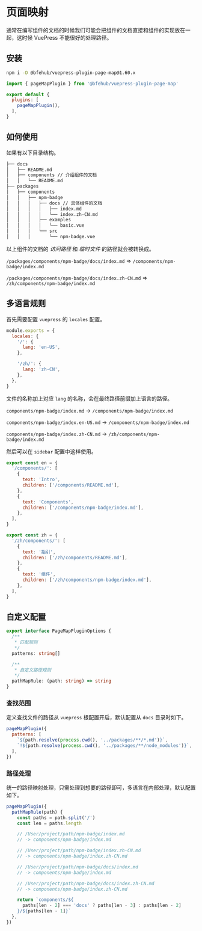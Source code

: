 # 页面映射

通常在编写组件的文档的时候我们可能会把组件的文档直接和组件的实现放在一起，这时候 VuePress 不能很好的处理路径。

## 安装

```sh
npm i -D @bfehub/vuepress-plugin-page-map@1.60.x
```

```js
import { pageMapPlugin } from '@bfehub/vuepress-plugin-page-map'

export default {
  plugins: [
    pageMapPlugin(),
  ],
}
```

## 如何使用

如果有以下目录结构。

```sh
├── docs
│   ├── README.md
│   ├── components // 介绍组件的文档
│   │   └── README.md
├── packages
│   ├── components
│   │   ├── npm-badge
│   │   │   ├── docs // 具体组件的文档
│   │   │   │   ├── index.md
│   │   │   │   └── index.zh-CN.md
│   │   │   ├── examples
│   │   │   │   └── basic.vue
│   │   │   └── src
│   │   │       └── npm-badge.vue
```

以上组件的文档的 _访问路径_ 和 _临时文件_ 的路径就会被转换成。

`/packages/components/npm-badge/docs/index.md` => `/components/npm-badge/index.md`

`/packages/components/npm-badge/docs/index.zh-CN.md` => `/zh/components/npm-badge/index.md`

## 多语言规则

首先需要配置 `vuepress` 的 `locales` 配置。

```js
module.exports = {
  locales: {
    '/': {
      lang: 'en-US',
    },

    '/zh/': {
      lang: 'zh-CN',
    },
  },
}
```

文件的名称加上对应 `lang` 的名称，会在最终路径前缀加上语言的路径。

`components/npm-badge/index.md` -> `/components/npm-badge/index.md`

`components/npm-badge/index.en-US.md` -> `/components/npm-badge/index.md`

`components/npm-badge/index.zh-CN.md` -> `/zh/components/npm-badge/index.md`

然后可以在 `sidebar` 配置中这样使用。

```js
export const en = {
  '/components/': [
    {
      text: 'Intro',
      children: ['/components/README.md'],
    },
    {
      text: 'Components',
      children: ['/components/npm-badge/index.md'],
    },
  ],
}
```

```js
export const zh = {
  '/zh/components/': [
    {
      text: '指引',
      children: ['/zh/components/README.md'],
    },
    {
      text: '组件',
      children: ['/zh/components/npm-badge/index.md'],
    },
  ],
}
```

## 自定义配置

```ts
export interface PageMapPluginOptions {
  /**
   * 匹配规则
   */
  patterns: string[]

  /**
   * 自定义路径规则
   */
  pathMapRule: (path: string) => string
}
```

### 查找范围

定义查找文件的路径从 `vuepress` 根配置开启，默认配置从 `docs` 目录时如下。

```js
pageMapPlugin({
  patterns: [
    `${path.resolve(process.cwd(), '../packages/**/*.md')}`,
    `!${path.resolve(process.cwd(), '../packages/**/node_modules')}`,
  ],
})
```

### 路径处理

统一的路径映射处理，只需处理到想要的路径即可，多语言在内部处理，默认配置如下。

```js
pageMapPlugin({
  pathMapRule(path) {
    const paths = path.split('/')
    const len = paths.length

    // /User/project/path/npm-badge/index.md
    // -> components/npm-badge/index.md

    // /User/project/path/npm-badge/index.zh-CN.md
    // -> components/npm-badge/index.zh-CN.md

    // /User/project/path/npm-badge/docs/index.md
    // -> components/npm-badge/index.md

    // /User/project/path/npm-badge/docs/index.zh-CN.md
    // -> components/npm-badge/index.zh-CN.md

    return `components/${
      paths[len - 2] === 'docs' ? paths[len - 3] : paths[len - 2]
    }/${paths[len - 1]}`
  },
})
```
